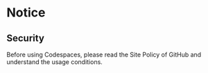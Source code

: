 # Notice

## Security
Before using Codespaces, please read the Site Policy of GitHub and understand the usage conditions. 
